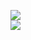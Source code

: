 [![](https://img.shields.io/badge/Made%20With-Github%20Spray-lightgrey.svg?style=for-the-badge&logo=github)](https://github.com/Annihil/github-spray#27958)  
[![](https://i.imgur.com/2DrTn0Z.gif)](https://github.com/Annihil/github-spray)